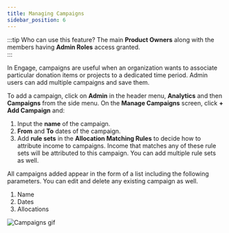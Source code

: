 ```yaml
---
title: Managing Campaigns
sidebar_position: 6
---
```


:::tip Who can use this feature?
The main **Product Owners** along with the members having **Admin Roles** access granted.  
:::

In Engage, campaigns are useful when an organization wants to associate particular donation items or projects to a dedicated time period. Admin users can add multiple campaigns and save them.

To add a campaign, click on **Admin** in the header menu, **Analytics** and then **Campaigns** from the side menu. On the **Manage Campaigns** screen, click **+ Add Campaign** and:

1. Input the **name** of the campaign.
2. **From** and **To** dates of the campaign.
3. Add **rule sets** in the **Allocation Matching Rules** to decide how to attribute income to campaigns. Income that matches any of these rule sets will be attributed to this campaign. You can add multiple rule sets as well.

All campaigns added appear in the form of a list including the following parameters. You can edit and delete any existing campaign as well.

1. Name
2. Dates
3. Allocations

![Campaigns gif](./adding-campaigns.gif)






